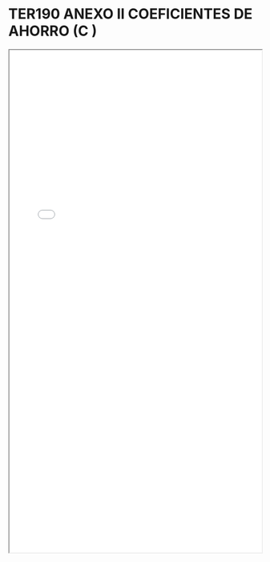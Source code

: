 
# TER190 ANEXO II COEFICIENTES DE AHORRO (C )

<iframe src="../TER190 ANEXO II COEFICIENTES DE AHORRO (C ).pdf" width="100%" height="1000px"></iframe>

